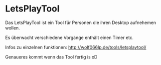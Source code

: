 # LetsPlayTool

Das LetsPlayTool ist ein Tool für Personen die ihren Desktop aufnehemen wollen.

Es überwacht verschiedene Vorgänge enthält einen Timer etc.

Infos zu einzelnen funktionen: http://wolf066lp.de/tools/letsplaytool/

Genaueres kommt wenn das Tool fertig is xD
